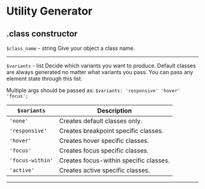 # Utility Generator

.class constructor
---
`$class_name` - string
Give your object a class name.
___
`$variants` - list
Decide which variants you want to produce. Default classes are always generated no matter what variants you pass. You can pass any element state through this list.

Multiple args should be passed as: `$variants: 'responsive' 'hover' 'focus';`

| `$variants`      | Description                            |
| ---------------- | -------------------------------------- |
| `'none'`         | Creates default classes only.          |
| `'responsive'`   | Creates breakpoint specific classes.   |
| `'hover'`        | Creates hover specific classes.        |
| `'focus'`        | Creates focus specific classes.        |
| `'focus-within'` | Creates focus-within specific classes. |
| `'active'`       | Creates active specific classes.       |
---